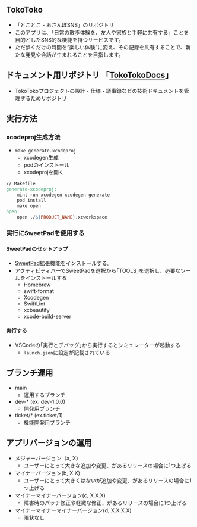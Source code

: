 ## TokoToko
* 「とことこ - おさんぽSNS」のリポジトリ
* このアプリは、「日常の散歩体験を、友人や家族と手軽に共有する」ことを目的としたSNS的な機能を持つサービスです。
* ただ歩くだけの時間を“楽しい体験”に変え、その記録を共有することで、新たな発見や会話が生まれることを目指します。

## ドキュメント用リポジトリ 「[TokoTokoDocs](https://github.com/RRRRRRR-777/TokoTokoDocs)」
* TokoTokoプロジェクトの設計・仕様・議事録などの技術ドキュメントを管理するためリポジトリ

## 実行方法
### xcodeproj生成方法
* `make generate-xcodeproj`
    * xcodegen生成
    * podのインストール
    * xcodeprojを開く
```makefile
// Makefile
generate-xcodeproj:
    mint run xcodegen xcodegen generate
    pod install
    make open
open:
    open ./${PRODUCT_NAME}.xcworkspace
```
### 実行にSweetPadを使用する
#### SweetPadのセットアップ
* [SweetPad](https://marketplace.visualstudio.com/items?itemName=sweetpad.sweetpad)拡張機能をインストールする。
* アクティビティバーでSweetPadを選択から｢TOOLS｣を選択し、必要なツールをインストールする
    * Homebrew
    * swift-format
    * Xcodegen
    * SwiftLint
    * xcbeautify
    * xcode-build-server
#### 実行する
* VSCodeの｢実行とデバッグ｣から実行するとシミュレーターが起動する
    * `launch.json`に設定が記載されている

## ブランチ運用
* main
    * 運用するブランチ
* dev-* (ex. dev-1.0.0)
    * 開発用ブランチ
* ticket/* (ex.ticket/1)
    * 機能開発用ブランチ

## アプリバージョンの運用
* メジャーバージョン（a, X）
    * ユーザーにとって大きな追加や変更、があるリリースの場合に1つ上げる
* マイナーバージョン(b, X.X)
    * ユーザーにとって大きくはないが追加や変更、があるリリースの場合に1つ上げる
* マイナーマイナーバージョン(c, X.X.X)
    * 障害時のパッチ修正や軽微な修正、があるリリースの場合に1つ上げる
* マイナーマイナーマイナーバージョン(d, X.X.X.X)
    * 現状なし
